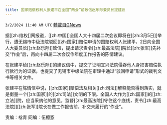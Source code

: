 ```yaml
---
title: 国家赔偿权利人张建平在全国“两会”前致信赵乐际委员长提建议
---
```

`3/2/2024 11:40 AM UTC` [轉載自GNews](https://gnews.org/articles/2359630)

据[[zh:维权]]网报道，[[zh:中国]]全国人大十四届二次会议即将在[[zh:3月5日]]举行，遭无锡市中级法院驳回[[zh:国家]]赔偿申请的国赔权利人张建平，2日向全国人大委员长[[zh:赵乐际]]致信，提出请求责令[[zh:最高法院]]院长[[zh:张军]]先补交“作业”后，再向十四届二次会议作年度工作报告的陈情建议。

在张建平给[[zh:赵乐际]]的建议信中，提交了证明宜兴法院侵吞他人身损害赔偿执行款行为的证据，也提交了无锡市中级法院在审理中通过“驳回申请”形式的裁判文书等相关文件。

张建平在陈情信中说，[[zh:国家]]赔偿法及相关[[zh:司法]]解释能否得到落实，就是衡量一个[[zh:国家]]的[[zh:司法]]文明的下限。全国人大作为[[zh:国家]]的[[zh:立法]]院，应当采纳他的意见，监督[[zh:最高法院]]守住这个底线，责令[[zh:最高法院]][[zh:张军]]院长在做工作报告前，补交未履行的“作业”。

责编：梒青       网编：伍檫愙
